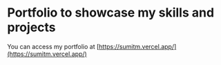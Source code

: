# Portfolio to showcase my skills and projects
You can access my portfolio at [https://sumitm.vercel.app/](https://sumitm.vercel.app/)

